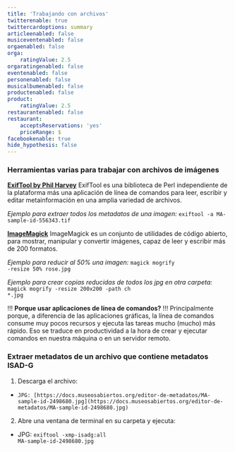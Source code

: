 ```yaml
---
title: 'Trabajando con archivos'
twitterenable: true
twittercardoptions: summary
articleenabled: false
musiceventenabled: false
orgaenabled: false
orga:
    ratingValue: 2.5
orgaratingenabled: false
eventenabled: false
personenabled: false
musicalbumenabled: false
productenabled: false
product:
    ratingValue: 2.5
restaurantenabled: false
restaurant:
    acceptsReservations: 'yes'
    priceRange: $
facebookenable: true
hide_hypothesis: false
---
```


### Herramientas varias para trabajar con archivos de imágenes

**[ExifTool by Phil Harvey](https://exiftool.org/)**
ExifTool es una biblioteca de Perl independiente de la plataforma más una aplicación de línea de comandos para leer, escribir y editar metainformación en una amplia variedad de archivos.

_Ejemplo para extraer todos los metadatos de una imagen:_ <code>exiftool -a MA-sample-id-556343.tif</code>

**[ImageMagick](https://imagemagick.org/)**
ImageMagick es un conjunto de utilidades de código abierto, para mostrar, manipular y convertir imágenes, capaz de leer y escribir más de 200 formatos.

_Ejemplo para reducir al 50% una imagen:_ <code>magick mogrify -resize 50% rose.jpg</code>

_Ejemplo para crear copias reducidas de todos los jpg en otra carpeta:_ <code>magick mogrify -resize 200x200 -path ch *.jpg</code>

!!! **Porque usar aplicaciones de línea de comandos?**
!!! Principalmente porque, a diferencia de las aplicaciones gráficas, la línea de comandos consume muy pocos recursos y ejecuta las tareas mucho (mucho) más rápido. Eso se traduce en productividad a la hora de crear y ejecutar comandos en nuestra máquina o en un servidor remoto.

### Extraer metadatos de un archivo que contiene metadatos ISAD-G 

1. Descarga el archivo: 
*     JPG: [https://docs.museosabiertos.org/editor-de-metadatos/MA-sample-id-2498680.jpg](https://docs.museosabiertos.org/editor-de-metadatos/MA-sample-id-2498680.jpg)
2. Abre una ventana de terminal en su carpeta y ejecuta:
*   JPG: <code>exiftool -xmp-isadg:all MA-sample-id-2498680.jpg</code>
